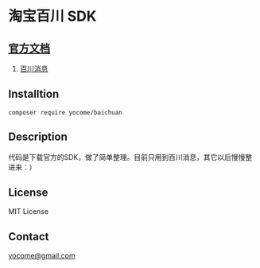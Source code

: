 # 淘宝百川 SDK 

## [官方文档](http://open.taobao.com/doc2/doc_index.htm)
 1. [百川消息](http://open.taobao.com/doc2/apiDetail?spm=0.0.0.0.jFFSbd&scopeId=11826&apiId=25596)


## Installtion
  `composer require yocome/baichuan`

## Description
代码是下载官方的SDK，做了简单整理。目前只用到百川消息，其它以后慢慢整进来：）

## License
MIT License

## Contact
yocome@gmail.com